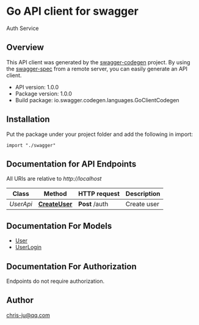 # Go API client for swagger

Auth Service

## Overview
This API client was generated by the [swagger-codegen](https://github.com/swagger-api/swagger-codegen) project.  By using the [swagger-spec](https://github.com/swagger-api/swagger-spec) from a remote server, you can easily generate an API client.

- API version: 1.0.0
- Package version: 1.0.0
- Build package: io.swagger.codegen.languages.GoClientCodegen

## Installation
Put the package under your project folder and add the following in import:
```golang
import "./swagger"
```

## Documentation for API Endpoints

All URIs are relative to *http://localhost*

Class | Method | HTTP request | Description
------------ | ------------- | ------------- | -------------
*UserApi* | [**CreateUser**](docs/UserApi.md#createuser) | **Post** /auth | Create user


## Documentation For Models

 - [User](docs/User.md)
 - [UserLogin](docs/UserLogin.md)


## Documentation For Authorization
 Endpoints do not require authorization.


## Author

chris-ju@qq.com

